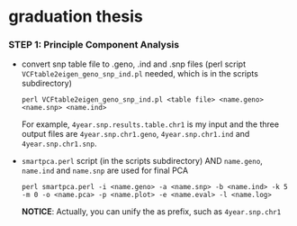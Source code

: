 # graduation thesis

### STEP 1: Principle Component Analysis
* convert snp table file to .geno, .ind and .snp files (perl script `VCFtable2eigen_geno_snp_ind.pl` needed, which is in the scripts subdirectory)

      perl VCFtable2eigen_geno_snp_ind.pl <table file> <name.geno> <name.snp> <name.ind>

  For example, `4year.snp.results.table.chr1` is my input <table file> and the three output files are `4year.snp.chr1.geno`, `4year.snp.chr1.ind` and `4year.snp.chr1.snp`.

* `smartpca.perl` script (in the scripts subdirectory) AND `name.geno`, `name.ind` and `name.snp` are used for final PCA

      perl smartpca.perl -i <name.geno> -a <name.snp> -b <name.ind> -k 5 -m 0 -o <name.pca> -p <name.plot> -e <name.eval> -l <name.log>
      
 **NOTICE**: Actually, you can unify the **<name>** as prefix, such as `4year.snp.chr1`
